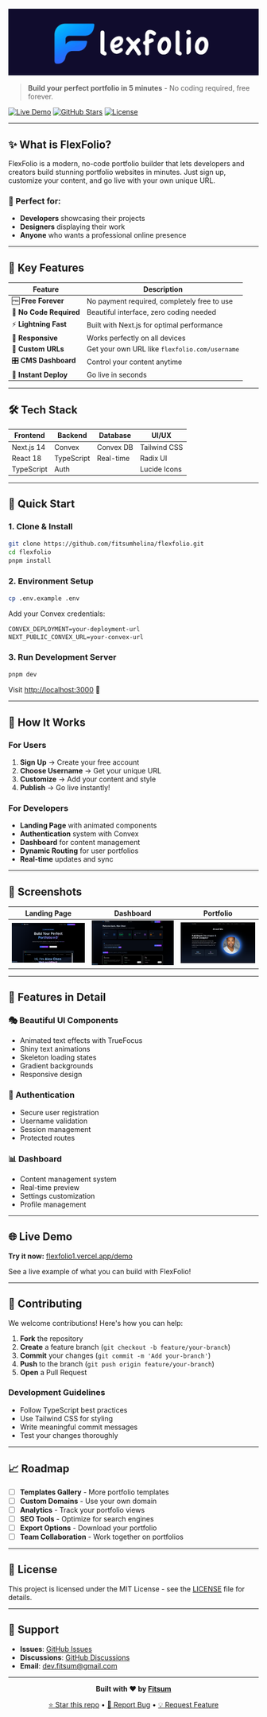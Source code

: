 ![cover](./public/flexfolio_cover_2.jpg)


> **Build your perfect portfolio in 5 minutes** - No coding required, free forever.

[![Live Demo](https://img.shields.io/badge/Live%20Demo-View%20Now-blue?style=for-the-badge&logo=vercel)](https://)
[![GitHub Stars](https://img.shields.io/github/stars/fitsumhelina/flexfolio?style=for-the-badge&logo=github)](https://github.com/fitsumhelina/flexfolio)
[![License](https://img.shields.io/badge/License-MIT-green?style=for-the-badge)](LICENSE)

---

## ✨ What is FlexFolio?

FlexFolio is a modern, no-code portfolio builder that lets developers and creators build stunning portfolio websites in minutes. Just sign up, customize your content, and go live with your own unique URL.

### 🎯 Perfect for:
- **Developers** showcasing their projects
- **Designers** displaying their work
- **Anyone** who wants a professional online presence

---

## 🌟 Key Features

| Feature | Description |
|---------|-------------|
| 🆓 **Free Forever** | No payment required, completely free to use |
| 🎨 **No Code Required** | Beautiful interface, zero coding needed |
| ⚡ **Lightning Fast** | Built with Next.js for optimal performance |
| 📱 **Responsive** | Works perfectly on all devices |
| 🔗 **Custom URLs** | Get your own URL like `flexfolio.com/username` |
| 🎛️ **CMS Dashboard** | Control your content anytime |
| 🚀 **Instant Deploy** | Go live in seconds |

---

## 🛠️ Tech Stack

<div align="center">

| Frontend | Backend | Database | UI/UX |
|----------|---------|----------|-------|
| Next.js 14 | Convex | Convex DB | Tailwind CSS |
| React 18 | TypeScript | Real-time | Radix UI |
| TypeScript | Auth | | Lucide Icons |

</div>

---

## 🚀 Quick Start

### 1. Clone & Install
```bash
git clone https://github.com/fitsumhelina/flexfolio.git
cd flexfolio
pnpm install
```

### 2. Environment Setup
```bash
cp .env.example .env
```

Add your Convex credentials:
```env
CONVEX_DEPLOYMENT=your-deployment-url
NEXT_PUBLIC_CONVEX_URL=your-convex-url
```

### 3. Run Development Server
```bash
pnpm dev
```

Visit [http://localhost:3000](http://localhost:3000) 🎉

---

## 🎯 How It Works

### For Users
1. **Sign Up** → Create your free account
2. **Choose Username** → Get your unique URL
3. **Customize** → Add your content and style
4. **Publish** → Go live instantly!

### For Developers
- **Landing Page** with animated components
- **Authentication** system with Convex
- **Dashboard** for content management
- **Dynamic Routing** for user portfolios
- **Real-time** updates and sync

---

## 📸 Screenshots

<div align="center">

| Landing Page | Dashboard | Portfolio |
|--------------|-----------|-----------|
| ![Landing](./public/landingpage.png?text=landing) | ![Dashboard](./public/demodashboard.png?text=Dashboard) | ![Portfolio](./public/demoportfolio.png?text=Portfolio) |

</div>

---

## 🎨 Features in Detail

### 🎭 Beautiful UI Components
- Animated text effects with TrueFocus
- Shiny text animations
- Skeleton loading states
- Gradient backgrounds
- Responsive design

### 🔐 Authentication
- Secure user registration
- Username validation
- Session management
- Protected routes

### 📊 Dashboard
- Content management system
- Real-time preview
- Settings customization
- Profile management

---

## 🌐 Live Demo

**Try it now:** [flexfolio1.vercel.app/demo](https://flexfolio1.vercel.app/demo)

See a live example of what you can build with FlexFolio!

---

## 🤝 Contributing

We welcome contributions! Here's how you can help:

1. **Fork** the repository
2. **Create** a feature branch (`git checkout -b feature/your-branch`)
3. **Commit** your changes (`git commit -m 'Add your-branch'`)
4. **Push** to the branch (`git push origin feature/your-branch`)
5. **Open** a Pull Request

### Development Guidelines
- Follow TypeScript best practices
- Use Tailwind CSS for styling
- Write meaningful commit messages
- Test your changes thoroughly

---

## 📈 Roadmap

- [ ] **Templates Gallery** - More portfolio templates
- [ ] **Custom Domains** - Use your own domain
- [ ] **Analytics** - Track your portfolio views
- [ ] **SEO Tools** - Optimize for search engines
- [ ] **Export Options** - Download your portfolio
- [ ] **Team Collaboration** - Work together on portfolios

---

## 📄 License

This project is licensed under the MIT License - see the [LICENSE](LICENSE) file for details.

---

## 💝 Support

- **Issues**: [GitHub Issues](https://github.com/fitsumhelina/flexfolio/issues)
- **Discussions**: [GitHub Discussions](https://github.com/fitsumhelina/flexfolio/discussions)
- **Email**: [dev.fitsum@gmail.com](mailto:dev.fitsum@gmail.com)

---

<div align="center">

**Built with ❤️ by [Fitsum](https://github.com/fitsumhelina)**

[⭐ Star this repo](https://github.com/fitsumhelina/flexfolio) • [🐛 Report Bug](https://github.com/fitsumhelina/flexfolio/issues) • [💡 Request Feature](https://github.com/fitsumhelina/flexfolio/issues)

</div>